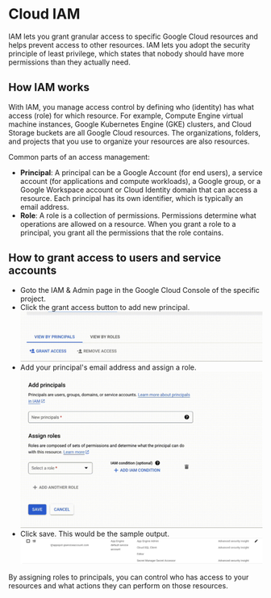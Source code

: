# Cloud IAM

IAM lets you grant granular access to specific Google Cloud resources and helps prevent access to other resources. IAM lets you adopt the security principle of least privilege, which states that nobody should have more permissions than they actually need.

## How IAM works

With IAM, you manage access control by defining who (identity) has what access (role) for which resource. For example, Compute Engine virtual machine instances, Google Kubernetes Engine (GKE) clusters, and Cloud Storage buckets are all Google Cloud resources. The organizations, folders, and projects that you use to organize your resources are also resources.

Common parts of an access management:
- **Principal**: A principal can be a Google Account (for end users), a service account (for applications and compute workloads), a Google group, or a Google Workspace account or Cloud Identity domain that can access a resource. Each principal has its own identifier, which is typically an email address.
- **Role**: A role is a collection of permissions. Permissions determine what operations are allowed on a resource. When you grant a role to a principal, you grant all the permissions that the role contains.

## How to grant access to users and service accounts
- Goto the IAM & Admin page in the Google Cloud Console of the specific project.
- Click the grant access button to add new principal.
    ![Grant Access](./assets/iam_01.gif)
- Add your principal's email address and assign a role.
    ![Add Principal](./assets/iam_02.gif)
- Click save. This would be the sample output.
    ![Sample Output](./assets/iam_role.png)

By assigning roles to principals, you can control who has access to your resources and what actions they can perform on those resources.
